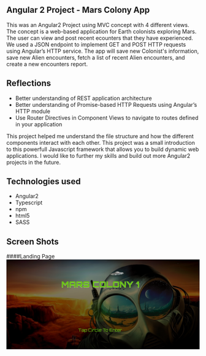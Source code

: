 ## Angular 2 Project - Mars Colony App

This was an Angular2 Project using MVC concept with 4 different views. The concept is a web-based application for Earth colonists exploring Mars. The user can view and post recent ecounters that they have experienced.  We used a JSON endpoint to implement GET and POST HTTP requests using Angular’s HTTP service.  The app will save new Colonist's information, save new Alien encounters, fetch a list of recent Alien encounters, and create a new encounters report. 


## Reflections

- Better understanding of REST application architecture
- Better understanding of Promise-based HTTP Requests using Angular’s HTTP module
- Use Router Directives in Component Views to navigate to routes defined in your application

This project helped me understand the file structure and how the different components interact with each other. This project was a small introduction to this powerfull Javascript framework that allows you to build dynamic web applications.  I would like to further my skills and build out more Angular2 projects in the future. 

## Technologies used

- Angular2
- Typescript
- npm
- html5
- SASS

## Screen Shots
####Landing Page
![Alt text](./src/images/mars_home.jpg "Home Page")


